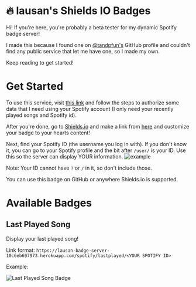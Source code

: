 # 🔥 lausan's Shields IO Badges

Hi! If you're here, you're probably a beta tester for my dynamic Spotify badge server!

I made this because I found one on [@tandpfun's](https://github.com/tandpfun) GitHub profile and couldn't find any public service that let me have one, so I made my own.

Keep reading to get started!

# Get Started

To use this service, visit [this link](https://lausan-badge-server-10c6eb697973.herokuapp.com/spotify/authorize) and follow the steps to authorize some data that I need using your Spotify account (I only need your recently played songs and Spotify id).

After you're done, go to [Shields.io](https://shields.io/badges/endpoint-badge) and make a link from [here](https://github.com/lausan3/shields-io-badge-server?tab=readme-ov-file#available-badges) and customize your badge to your hearts content!

Next, find your Spotify ID (the username you log in with). If you don't know it, you can go to your Spotify profile and the bit after ```/user/``` is your ID. Use this so the server can display YOUR information.
![example](https://github.com/user-attachments/assets/1bc83a5b-6dfc-4ee9-8f72-0a5a1749f06a)

Note: Your ID cannot have ```?``` or ```/``` in it, so don't include those.

You can use this badge on GitHub or anywhere Shields.io is supported.


# Available Badges
## Last Played Song
Display your last played song!

Link format: ```https://lausan-badge-server-10c6eb697973.herokuapp.com/spotify/lastplayed/<YOUR SPOTIFY ID>```

Example: 

![Last Played Song Badge](https://img.shields.io/endpoint?url=https%3A%2F%2Flausan-badge-server-10c6eb697973.herokuapp.com%2Fspotify%2Flastplayed%2Fanthonylaus&style=for-the-badge&logo=spotify&labelColor=black&color=gray)

